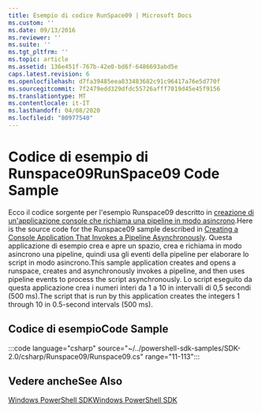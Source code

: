 ```yaml
---
title: Esempio di codice RunSpace09 | Microsoft Docs
ms.custom: ''
ms.date: 09/13/2016
ms.reviewer: ''
ms.suite: ''
ms.tgt_pltfrm: ''
ms.topic: article
ms.assetid: 136e451f-767b-42e0-bd6f-6486693abd5e
caps.latest.revision: 6
ms.openlocfilehash: d7fa39485eea833483682c91c96417a76e5d770f
ms.sourcegitcommit: 7f2479edd329dfdc55726afff7019d45e45f9156
ms.translationtype: MT
ms.contentlocale: it-IT
ms.lasthandoff: 04/08/2020
ms.locfileid: "80977540"
---
```

# <a name="runspace09-code-sample"></a><span data-ttu-id="275c5-102">Codice di esempio di Runspace09</span><span class="sxs-lookup"><span data-stu-id="275c5-102">RunSpace09 Code Sample</span></span>

<span data-ttu-id="275c5-103">Ecco il codice sorgente per l'esempio Runspace09 descritto in [creazione di un'applicazione console che richiama una pipeline in modo asincrono](https://msdn.microsoft.com/198c1c94-2a06-457e-93ce-c0d910618e47).</span><span class="sxs-lookup"><span data-stu-id="275c5-103">Here is the source code for the Runspace09 sample described in [Creating a Console Application That Invokes a Pipeline Asynchronously](https://msdn.microsoft.com/198c1c94-2a06-457e-93ce-c0d910618e47).</span></span>
<span data-ttu-id="275c5-104">Questa applicazione di esempio crea e apre un spazio, crea e richiama in modo asincrono una pipeline, quindi usa gli eventi della pipeline per elaborare lo script in modo asincrono.</span><span class="sxs-lookup"><span data-stu-id="275c5-104">This sample application creates and opens a runspace, creates and asynchronously invokes a pipeline, and then uses pipeline events to process the script asynchronously.</span></span> <span data-ttu-id="275c5-105">Lo script eseguito da questa applicazione crea i numeri interi da 1 a 10 in intervalli di 0,5 secondi (500 ms).</span><span class="sxs-lookup"><span data-stu-id="275c5-105">The script that is run by this application creates the integers 1 through 10 in 0.5-second intervals (500 ms).</span></span>

## <a name="code-sample"></a><span data-ttu-id="275c5-106">Codice di esempio</span><span class="sxs-lookup"><span data-stu-id="275c5-106">Code Sample</span></span>

:::code language="csharp" source="~/../powershell-sdk-samples/SDK-2.0/csharp/Runspace09/Runspace09.cs" range="11-113":::

## <a name="see-also"></a><span data-ttu-id="275c5-107">Vedere anche</span><span class="sxs-lookup"><span data-stu-id="275c5-107">See Also</span></span>

[<span data-ttu-id="275c5-108">Windows PowerShell SDK</span><span class="sxs-lookup"><span data-stu-id="275c5-108">Windows PowerShell SDK</span></span>](../windows-powershell-reference.md)
